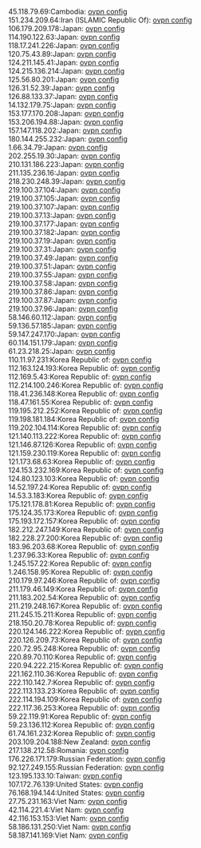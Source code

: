 45.118.79.69:Cambodia: [ovpn config](vpn/45_118_79_69.ovpn)  
151.234.209.64:Iran (ISLAMIC Republic Of): [ovpn config](vpn/151_234_209_64.ovpn)  
106.179.209.178:Japan: [ovpn config](vpn/106_179_209_178.ovpn)  
114.190.122.63:Japan: [ovpn config](vpn/114_190_122_63.ovpn)  
118.17.241.226:Japan: [ovpn config](vpn/118_17_241_226.ovpn)  
120.75.43.89:Japan: [ovpn config](vpn/120_75_43_89.ovpn)  
124.211.145.41:Japan: [ovpn config](vpn/124_211_145_41.ovpn)  
124.215.136.214:Japan: [ovpn config](vpn/124_215_136_214.ovpn)  
125.56.80.201:Japan: [ovpn config](vpn/125_56_80_201.ovpn)  
126.31.52.39:Japan: [ovpn config](vpn/126_31_52_39.ovpn)  
126.88.133.37:Japan: [ovpn config](vpn/126_88_133_37.ovpn)  
14.132.179.75:Japan: [ovpn config](vpn/14_132_179_75.ovpn)  
153.177.170.208:Japan: [ovpn config](vpn/153_177_170_208.ovpn)  
153.206.194.88:Japan: [ovpn config](vpn/153_206_194_88.ovpn)  
157.147.118.202:Japan: [ovpn config](vpn/157_147_118_202.ovpn)  
180.144.255.232:Japan: [ovpn config](vpn/180_144_255_232.ovpn)  
1.66.34.79:Japan: [ovpn config](vpn/1_66_34_79.ovpn)  
202.255.19.30:Japan: [ovpn config](vpn/202_255_19_30.ovpn)  
210.131.186.223:Japan: [ovpn config](vpn/210_131_186_223.ovpn)  
211.135.236.16:Japan: [ovpn config](vpn/211_135_236_16.ovpn)  
218.230.248.39:Japan: [ovpn config](vpn/218_230_248_39.ovpn)  
219.100.37.104:Japan: [ovpn config](vpn/219_100_37_104.ovpn)  
219.100.37.105:Japan: [ovpn config](vpn/219_100_37_105.ovpn)  
219.100.37.107:Japan: [ovpn config](vpn/219_100_37_107.ovpn)  
219.100.37.13:Japan: [ovpn config](vpn/219_100_37_13.ovpn)  
219.100.37.177:Japan: [ovpn config](vpn/219_100_37_177.ovpn)  
219.100.37.182:Japan: [ovpn config](vpn/219_100_37_182.ovpn)  
219.100.37.19:Japan: [ovpn config](vpn/219_100_37_19.ovpn)  
219.100.37.31:Japan: [ovpn config](vpn/219_100_37_31.ovpn)  
219.100.37.49:Japan: [ovpn config](vpn/219_100_37_49.ovpn)  
219.100.37.51:Japan: [ovpn config](vpn/219_100_37_51.ovpn)  
219.100.37.55:Japan: [ovpn config](vpn/219_100_37_55.ovpn)  
219.100.37.58:Japan: [ovpn config](vpn/219_100_37_58.ovpn)  
219.100.37.86:Japan: [ovpn config](vpn/219_100_37_86.ovpn)  
219.100.37.87:Japan: [ovpn config](vpn/219_100_37_87.ovpn)  
219.100.37.96:Japan: [ovpn config](vpn/219_100_37_96.ovpn)  
58.146.60.112:Japan: [ovpn config](vpn/58_146_60_112.ovpn)  
59.136.57.185:Japan: [ovpn config](vpn/59_136_57_185.ovpn)  
59.147.247.170:Japan: [ovpn config](vpn/59_147_247_170.ovpn)  
60.114.151.179:Japan: [ovpn config](vpn/60_114_151_179.ovpn)  
61.23.218.25:Japan: [ovpn config](vpn/61_23_218_25.ovpn)  
110.11.97.231:Korea Republic of: [ovpn config](vpn/110_11_97_231.ovpn)  
112.163.124.193:Korea Republic of: [ovpn config](vpn/112_163_124_193.ovpn)  
112.169.5.43:Korea Republic of: [ovpn config](vpn/112_169_5_43.ovpn)  
112.214.100.246:Korea Republic of: [ovpn config](vpn/112_214_100_246.ovpn)  
118.41.236.148:Korea Republic of: [ovpn config](vpn/118_41_236_148.ovpn)  
118.47.161.55:Korea Republic of: [ovpn config](vpn/118_47_161_55.ovpn)  
119.195.212.252:Korea Republic of: [ovpn config](vpn/119_195_212_252.ovpn)  
119.198.181.184:Korea Republic of: [ovpn config](vpn/119_198_181_184.ovpn)  
119.202.104.114:Korea Republic of: [ovpn config](vpn/119_202_104_114.ovpn)  
121.140.113.222:Korea Republic of: [ovpn config](vpn/121_140_113_222.ovpn)  
121.146.87.126:Korea Republic of: [ovpn config](vpn/121_146_87_126.ovpn)  
121.159.230.119:Korea Republic of: [ovpn config](vpn/121_159_230_119.ovpn)  
121.173.68.63:Korea Republic of: [ovpn config](vpn/121_173_68_63.ovpn)  
124.153.232.169:Korea Republic of: [ovpn config](vpn/124_153_232_169.ovpn)  
124.80.123.103:Korea Republic of: [ovpn config](vpn/124_80_123_103.ovpn)  
14.52.197.24:Korea Republic of: [ovpn config](vpn/14_52_197_24.ovpn)  
14.53.3.183:Korea Republic of: [ovpn config](vpn/14_53_3_183.ovpn)  
175.121.178.81:Korea Republic of: [ovpn config](vpn/175_121_178_81.ovpn)  
175.124.35.173:Korea Republic of: [ovpn config](vpn/175_124_35_173.ovpn)  
175.193.172.157:Korea Republic of: [ovpn config](vpn/175_193_172_157.ovpn)  
182.212.247.149:Korea Republic of: [ovpn config](vpn/182_212_247_149.ovpn)  
182.228.27.200:Korea Republic of: [ovpn config](vpn/182_228_27_200.ovpn)  
183.96.203.68:Korea Republic of: [ovpn config](vpn/183_96_203_68.ovpn)  
1.237.96.33:Korea Republic of: [ovpn config](vpn/1_237_96_33.ovpn)  
1.245.157.22:Korea Republic of: [ovpn config](vpn/1_245_157_22.ovpn)  
1.246.158.95:Korea Republic of: [ovpn config](vpn/1_246_158_95.ovpn)  
210.179.97.246:Korea Republic of: [ovpn config](vpn/210_179_97_246.ovpn)  
211.179.46.149:Korea Republic of: [ovpn config](vpn/211_179_46_149.ovpn)  
211.183.202.54:Korea Republic of: [ovpn config](vpn/211_183_202_54.ovpn)  
211.219.248.167:Korea Republic of: [ovpn config](vpn/211_219_248_167.ovpn)  
211.245.15.211:Korea Republic of: [ovpn config](vpn/211_245_15_211.ovpn)  
218.150.20.78:Korea Republic of: [ovpn config](vpn/218_150_20_78.ovpn)  
220.124.146.222:Korea Republic of: [ovpn config](vpn/220_124_146_222.ovpn)  
220.126.209.73:Korea Republic of: [ovpn config](vpn/220_126_209_73.ovpn)  
220.72.95.248:Korea Republic of: [ovpn config](vpn/220_72_95_248.ovpn)  
220.89.70.110:Korea Republic of: [ovpn config](vpn/220_89_70_110.ovpn)  
220.94.222.215:Korea Republic of: [ovpn config](vpn/220_94_222_215.ovpn)  
221.162.110.36:Korea Republic of: [ovpn config](vpn/221_162_110_36.ovpn)  
222.110.142.7:Korea Republic of: [ovpn config](vpn/222_110_142_7.ovpn)  
222.113.133.23:Korea Republic of: [ovpn config](vpn/222_113_133_23.ovpn)  
222.114.194.109:Korea Republic of: [ovpn config](vpn/222_114_194_109.ovpn)  
222.117.36.253:Korea Republic of: [ovpn config](vpn/222_117_36_253.ovpn)  
59.22.119.91:Korea Republic of: [ovpn config](vpn/59_22_119_91.ovpn)  
59.23.136.112:Korea Republic of: [ovpn config](vpn/59_23_136_112.ovpn)  
61.74.161.232:Korea Republic of: [ovpn config](vpn/61_74_161_232.ovpn)  
203.109.204.188:New Zealand: [ovpn config](vpn/203_109_204_188.ovpn)  
217.138.212.58:Romania: [ovpn config](vpn/217_138_212_58.ovpn)  
176.226.171.179:Russian Federation: [ovpn config](vpn/176_226_171_179.ovpn)  
92.127.249.155:Russian Federation: [ovpn config](vpn/92_127_249_155.ovpn)  
123.195.133.10:Taiwan: [ovpn config](vpn/123_195_133_10.ovpn)  
107.172.76.139:United States: [ovpn config](vpn/107_172_76_139.ovpn)  
76.168.194.144:United States: [ovpn config](vpn/76_168_194_144.ovpn)  
27.75.231.163:Viet Nam: [ovpn config](vpn/27_75_231_163.ovpn)  
42.114.221.4:Viet Nam: [ovpn config](vpn/42_114_221_4.ovpn)  
42.116.153.153:Viet Nam: [ovpn config](vpn/42_116_153_153.ovpn)  
58.186.131.250:Viet Nam: [ovpn config](vpn/58_186_131_250.ovpn)  
58.187.141.169:Viet Nam: [ovpn config](vpn/58_187_141_169.ovpn)  
